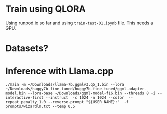 # Train using QLORA
Using runpod.io so far and using `train-test-01.ipynb` file. This needs a GPU.


# Datasets?




# Inference with Llama.cpp

```./main -m ~/Downloads/llama-7b.ggmlv3.q5_1.bin --lora ~/Downloads/huggy7b-fine-tuned/huggy7b-fine-tuned/ggml-adapter-model.bin --lora-base ~/Downloads/ggml-model-f16.bin --threads 8 -i --interactive-first --instruct  -c 1024 -n 1024 --color  --repeat_penalty 1.0 --reverse-prompt "${USER_NAME}:"  -f prompts/wizardlm.txt --temp 0.5```

